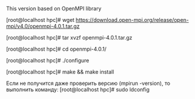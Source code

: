 This version based on OpenMPI library

[root@localhost hpc]# wget https://download.open-mpi.org/release/open-mpi/v4.0/openmpi-4.0.1.tar.gz

[root@localhost hpc]# tar xvzf openmpi-4.0.1.tar.gz

[root@localhost hpc]# cd openmpi-4.0.1/

[root@localhost hpc]# ./configure

[root@localhost hpc]# make && make install

Если не получится даже проверить версию (mpirun -version), то выполнить команду:
[root@localhost hpc]# sudo ldconfig
